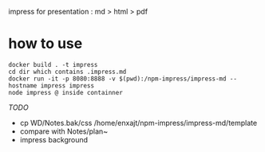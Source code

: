 impress for presentation : md > html > pdf

# how to use
```
docker build . -t impress
cd dir which contains .impress.md
docker run -it -p 8080:8888 -v $(pwd):/npm-impress/impress-md --hostname impress impress
node impress @ inside containner
```

*TODO*
- cp WD/Notes.bak/css /home/enxajt/npm-impress/impress-md/template
- compare with Notes/plan~
- impress background
